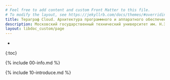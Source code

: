 ```yaml
---
# Feel free to add content and custom Front Matter to this file.
# To modify the layout, see https://jekyllrb.com/docs/themes/#overriding-theme-defaults
title: Тераграф Cloud. Архитектура программного и аппаратного обеспечения 
description: Московский государственный технический университет им. Н.Э.Баумана, 7 апреля - 26 мая 2025
layout: libdoc_custom/page
---
```

* 
{:toc}

{% include 00-info.md %}

{% include 10-introduce.md %}